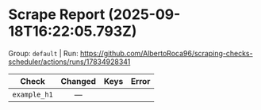 # Scrape Report (2025-09-18T16:22:05.793Z)

Group: `default`  |  Run: https://github.com/AlbertoRoca96/scraping-checks-scheduler/actions/runs/17834928341

| Check | Changed | Keys | Error |
|---|:---:|:--|:--|
| `example_h1` | — |  |  |
